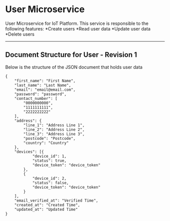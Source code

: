 # User Microservice
User Microservice for IoT Platform. This service is responsible to the following features:
*Create users
*Read user data
*Update user data
*Delete users

***
## Document Structure for User - Revision 1
Below is the structure of the JSON document that holds user data
```
{
	"first_name": "First Name",
	"last_name": "Last Name",
	"email": "email@email.com",
	"password": "password",
	"contact_number": [
		"0000000000",
		"1111111111",
		"2222222222"
	],
	"address": {
		"line_1": "Address Line 1",
		"line_2": "Address Line 2",
		"line_3": "Address Line 3",
		"postcode": "Postcode",
		"country": "Country"
	},
	"devices": [{
			"device_id": 1,
			"status": true,
			"device_token": "device_token"
		},
		{
			"device_id": 2,
			"status": false,
			"device_token": "device_token"
		}
	],
	"email_verified_at": "Verified Time",
	"created_at": "Created Time",
	"updated_at": "Updated Time"
}
```

